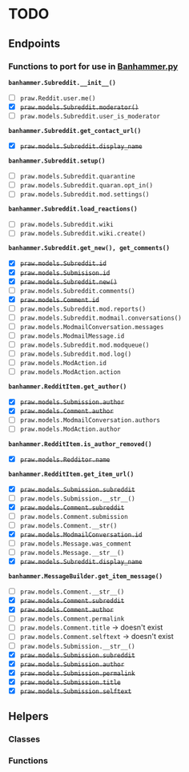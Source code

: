 # TODO

## Endpoints

### Functions to port for use in [Banhammer.py](https://github.com/Dan6erbond/Banhammer.py)

**`banhammer.Subreddit.__init__()`**

 - [ ] `praw.Reddit.user.me()`
 - [x] ~~`praw.models.Subreddit.moderator()`~~
 - [ ] `praw.models.Subreddit.user_is_moderator`

**`banhammer.Subreddit.get_contact_url()`**

 - [x] ~~`praw.models.Subreddit.display_name`~~

**`banhammer.Subreddit.setup()`**

 - [ ] `praw.models.Subreddit.quarantine`
 - [ ] `praw.models.Subreddit.quaran.opt_in()`
 - [ ] `praw.models.Subreddit.mod.settings()`

**`banhammer.Subreddit.load_reactions()`**

 - [ ] `praw.models.Subreddit.wiki`
 - [ ] `praw.models.Subreddit.wiki.create()`

**`banhammer.Subreddit.get_new(), get_comments()`**

 - [x] ~~`praw.models.Subreddit.id`~~
 - [x] ~~`praw.models.Submisison.id`~~
 - [x] ~~`praw.models.Subreddit.new()`~~
 - [ ] `praw.models.Subreddit.comments()`
 - [x] ~~`praw.models.Comment.id`~~
 - [ ] `praw.models.Subreddit.mod.reports()`
 - [ ] `praw.models.Subreddit.modmail.conversations()`
 - [ ] `praw.models.ModmailConversation.messages`
 - [ ] `praw.models.ModmailMessage.id`
 - [ ] `praw.models.Subreddit.mod.modqueue()`
 - [ ] `praw.models.Subreddit.mod.log()`
 - [ ] `praw.models.ModAction.id`
 - [ ] `praw.models.ModAction.action`

**`banhammer.RedditItem.get_author()`**

 - [x] ~~`praw.models.Submission.author`~~
 - [x] ~~`praw.models.Comment.author`~~
 - [ ] `praw.models.ModmailConversation.authors`
 - [ ] `praw.models.ModAction.author`

**`banhammer.RedditItem.is_author_removed()`**

 - [x] ~~`praw.models.Redditor.name`~~

**`banhammer.RedditItem.get_item_url()`**

 - [x] ~~`praw.models.Submission.subreddit`~~
 - [ ] `praw.models.Submission.__str__()`
 - [x] ~~`praw.models.Comment.subreddit`~~
 - [ ] `praw.models.Comment.submission`
 - [ ] `praw.models.Comment.__str()`
 - [x] ~~`praw.models.ModmailConversation.id`~~
 - [ ] `praw.models.Message.was_comment`
 - [ ] `praw.models.Message.__str__()`
 - [x] ~~`praw.models.Subreddit.display_name`~~

**`banhammer.MessageBuilder.get_item_message()`**

 - [ ] `praw.models.Comment.__str__()`
 - [x] ~~`praw.models.Comment.subreddit`~~
 - [x] ~~`praw.models.Comment.author`~~
 - [ ] `praw.models.Comment.permalink`
 - [ ] `praw.models.Comment.title` -> doesn't exist
 - [ ] `praw.models.Comment.selftext` -> doesn't exist
 - [ ] `praw.models.Submission.__str__()`
 - [x] ~~`praw.models.Submission.subreddit`~~
 - [x] ~~`praw.models.Submission.author`~~
 - [x] ~~`praw.models.Submission.permalink`~~
 - [x] ~~`praw.models.Submission.title`~~
 - [x] ~~`praw.models.Submission.selftext`~~

## Helpers

### Classes

### Functions
